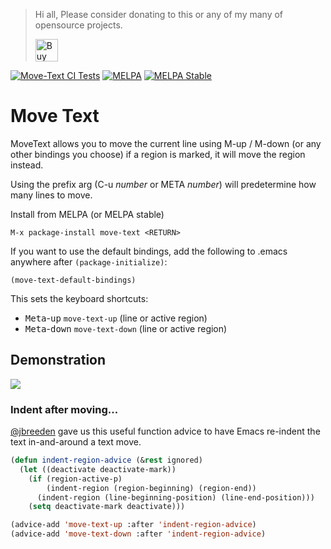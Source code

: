 > Hi all, Please consider donating to this or any of my many of opensource projects.
> 
> <a href='https://ko-fi.com/F1F714HTLD' target='_blank'><img height='36' style='border:0px;height:36px;' src='https://storage.ko-fi.com/cdn/kofi2.png?v=3' border='0' alt='Buy Me a Coffee at ko-fi.com' /></a>

[![Move-Text CI Tests](https://github.com/emacsfodder/move-text/actions/workflows/test.yml/badge.svg)](https://github.com/emacsfodder/move-text/actions/workflows/test.yml)
[![MELPA](https://melpa.org/packages/move-text-badge.svg)](https://melpa.org/#/move-text)
[![MELPA Stable](https://stable.melpa.org/packages/move-text-badge.svg)](https://stable.melpa.org/#/move-text)

# Move Text

MoveText 
allows you to move the current line using M-up / M-down (or any other bindings you choose)
if a region is marked, it will move the region instead.

Using the prefix arg (C-u *number* or META *number*) will predetermine how many lines to move.

Install from MELPA (or MELPA stable)

```
M-x package-install move-text <RETURN>
```

If you want to use the default bindings, add the following to .emacs
anywhere after `(package-initialize)`:

```
(move-text-default-bindings)
```
This sets the keyboard shortcuts:

-  <kbd>Meta</kbd>-<kbd>up</kbd> `move-text-up` (line or active region)
-  <kbd>Meta</kbd>-<kbd>down</kbd> `move-text-down` (line or active region)

## Demonstration

![](move-text.gif)

### Indent after moving...

[@jbreeden](https://github.com/jbreeden) gave us this useful function advice to have Emacs re-indent the text in-and-around a text move.

```lisp
(defun indent-region-advice (&rest ignored)
  (let ((deactivate deactivate-mark))
    (if (region-active-p)
        (indent-region (region-beginning) (region-end))
      (indent-region (line-beginning-position) (line-end-position)))
    (setq deactivate-mark deactivate)))

(advice-add 'move-text-up :after 'indent-region-advice)
(advice-add 'move-text-down :after 'indent-region-advice)
```
